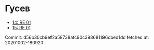 # Гусев
- [14: RE 01](14.md)
- [15: RE 01](15.md)

Commit: d56b30cb9ef2a58738afc90c398681196dbed1dd
 fetched at: 20201002-180920
